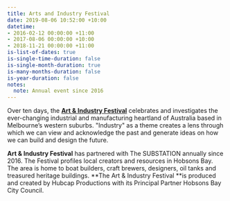 ```yaml
---
title: Arts and Industry Festival
date: 2019-08-06 10:52:00 +10:00
datetime:
- 2016-02-12 00:00:00 +11:00
- 2017-08-06 00:00:00 +10:00
- 2018-11-21 00:00:00 +11:00
is-list-of-dates: true
is-single-time-duration: false
is-single-month-duration: true
is-many-months-duration: false
is-year-duration: false
notes:
  note: Annual event since 2016
---
```


Over ten days, the [**Art & Industry Festival**](http://artandindustryfestival.com.au) celebrates and investigates the ever-changing industrial and manufacturing heartland of Australia based in Melbourne’s western suburbs. "Industry" as a theme creates a lens through which we can view and acknowledge the past and generate ideas on how we can build and design the future.

**Art & Industry Festival** has partnered with The SUBSTATION annually since 2016. The Festival profiles local creators and resources in Hobsons Bay. The area is home to boat builders, craft brewers, designers, oil tanks and treasured heritage buildings. **The Art & Industry Festival **is produced and created by Hubcap Productions with its Principal Partner Hobsons Bay City Council.